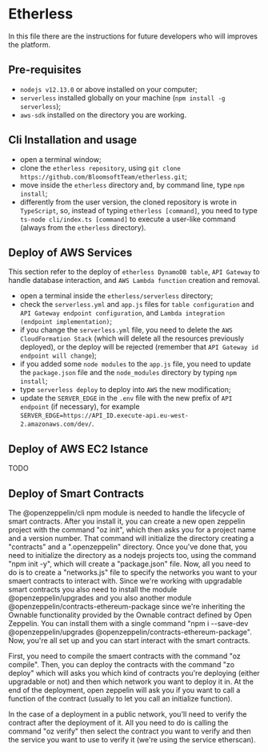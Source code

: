 # Etherless
In this file there are the instructions for future developers who will improves the platform.

## Pre-requisites
- ```nodejs v12.13.0``` or above installed on your computer;
- ```serverless``` installed globally on your machine (```npm install -g serverless```);
- ```aws-sdk``` installed on the directory you are working. 

## Cli Installation and usage
- open a terminal window;
- clone the ```etherless repository```, using ```git clone https://github.com/BloomsoftTeam/etherless.git```;
- move inside the ```etherless``` directory and, by command line, type ```npm install```;
- differently from the user version, the cloned repository is wrote in ```TypeScript```, so, instead of typing ```etherless [command]```, you need to type ```ts-node cli/index.ts [command]``` to execute a user-like command (always from the ```etherless``` directory).

## Deploy of AWS Services
This section refer to the deploy of ```etherless DynamoDB table```, ```API Gateway``` to handle database interaction, and ```AWS Lambda function``` creation and removal.
- open a terminal inside the ```etherless/serverless``` directory;
- check the ```serverless.yml``` and ```app.js``` files for ```table configuration``` and ```API Gateway endpoint configuration```, and ```Lambda integration (endpoint implementation)```; 
- if you change the ```serverless.yml``` file, you need to delete the ```AWS CloudFormation Stack``` (which will delete all the resources previously deployed), or the deploy will be rejected (remember that ```API Gateway id endpoint will change```);
- if you added some ```node modules``` to the ```app.js``` file, you need to update the ```package.json``` file and the ```node_modules``` directory by typing ```npm install```;
- type ```serverless deploy``` to deploy into ```AWS``` the new modification;
- update the ```SERVER_EDGE``` in the ```.env``` file with the new prefix of ```API endpoint``` (if necessary), for example ```SERVER_EDGE=https://API_ID.execute-api.eu-west-2.amazonaws.com/dev/```.

## Deploy of AWS EC2 Istance
TODO

## Deploy of Smart Contracts
The @openzeppelin/cli npm module is needed to handle the lifecycle of smart contracts.
After you install it, you can create a new open zeppelin project with the command "oz init", which then asks you for a project name and a version number.
That command will initialize the directory creating a "contracts" and a ".openzeppelin" directory.
Once you've done that, you need to initialize the directory as a nodejs projects too, using the command "npm init -y", which will create a "package.json" file.
Now, all you need to do is to create a "networks.js" file to specify the networks you want to your smaert contracts to interact with.
Since we're working with upgradable smart contracts you also need to install the module @openzeppelin/upgrades and you also another module @openzeppelin/contracts-ethereum-package since we're inheriting the Ownable functionality provided by the Ownable contract defined by Open Zeppelin.
You can install them with a single command "npm i --save-dev @openzeppelin/upgrades @openzeppelin/contracts-ethereum-package".
Now, you're all set up and you can start interact with the smart contracts.

First, you need to compile the smaert contracts with the command "oz compile".
Then, you can deploy the contracts with the command "zo deploy" which will asks you which kind of contracts you're deploying (either upgradable or not) and then which network you want to deploy it in.
At the end of the deployment, open zeppelin will ask you if you want to call a function of the contract (usually to let you call an initialize function).

In the case of a deployment in a public network, you'll need to verify the contract after the deployment of it.
All you need to do is calling the command "oz verify" then select the contract you want to verify and then the service you want to use to verify it (we're using the service etherscan).
